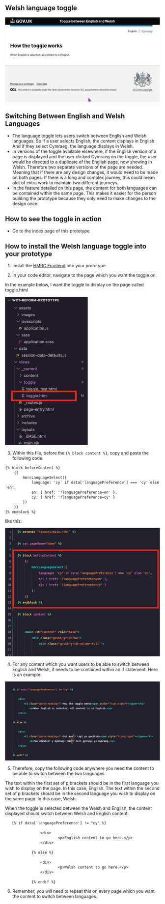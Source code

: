 ## Welsh language toggle

![A gif showing the language on a GOV.UK style page changing between English and Welsh. A language toggle is in the top right of the page. This swaps the content between English and Welsh.](/docs/Welsh_language_toggle.gif)

## Switching Between English and Welsh Languages

- The language toggle lets users switch between English and Welsh languages. So if a user selects English, the content displays in English. And if they select Cymraeg, the language displays in Welsh.
- In versions of the toggle available elsewhere, if the English version of a page is displayed and the user clicked Cymraeg on the toggle, the user would be directed to a duplicate of the English page, now showing in Welsh. Therefore two separate versions of the page are needed. Meaning that if there are any design changes, it would need to be made on both pages. If there is a long and complex journey, this could mean alot of extra work to maintain two different journeys.
- In the feature detailed on this page, the content for both languages can be contained within the same page. This makes it easier for the person building the prototype because they only need to make changes to the design once. 

## How to see the toggle in action

- Go to the index page of this prototype.

## How to install the Welsh language toggle into your prototype

1. Install the [HMRC Frontend](https://design.tax.service.gov.uk/hmrc-design-patterns/install-hmrc-frontend-in-your-prototype/) into your prototype.

2. In your code editor, navigate to the page which you want the toggle on. 
 
In the example below, I want the toggle to display on the page called toggle.html

![screenshot of a code editor showing the toggle file](/docs/toggle.png)

3. Within this file, before the ```{% block content %}```, copy and paste the following code:

```
{% block beforeContent %}
    {{
        hmrcLanguageSelect({
            language: 'cy' if data['languagePreference'] === 'cy' else 'en',
            en: { href: '?languagePreference=en' },
            cy: { href: '?languagePreference=cy' }
        })
    }}
{% endblock %}
```

like this:

![screenshot of a code editor showing the copied code](/docs/content.png)

4. For any content which you want users to be able to switch between English and Welsh, it needs to be contained within an if statement. Here is an example:

![screenshot of a code editor showing the if statement code](/docs/if.png)

5. Therefore, copy the following code anywhere you need the content to be able to switch between the two languages. 

The text within the first set of p brackets should be in the first language you wish to display on the page. In this case, English. The text within the second set of p brackets should be in the second language you wish to display on the same page. In this case, Welsh. 

When the toggle is selected between the Welsh and English, the content displayed should switch between Welsh and English content.

```
   {% if data['languagePreference'] != "cy" %}
            
                <div>
                        <p>English content to go here.</p>
                </div>  
    
            {% else %}
                
                <div>
                        <p>Welsh content to go here.</p>
                </div>
            
            {% endif %}

```

6. Remember, you will need to repeat this on every page which you want the content to switch between languages.
